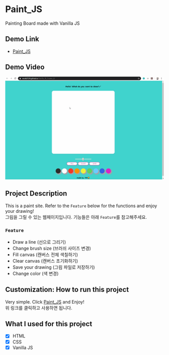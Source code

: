# Paint_JS

Painting Board made with Vanilla JS

## Demo Link

- [Paint_JS](https://wook2124.github.io/Paint_JS/)

## Demo Video

![](demo.gif)

## Project Description 

This is a paint site. Refer to the `Feature` below for the functions and enjoy your drawing!  
그림을 그릴 수 있는 웹페이지입니다. 기능들은 아래 `Feature`를 참고해주세요.

### `Feature`

- Draw a line (선으로 그리기)
- Change brush size (브러쉬 사이즈 변경)
- Fill canvas (캔버스 전체 색칠하기)
- Clear canvas (캔버스 초기화하기)
- Save your drawing (그림 파일로 저장하기)
- Change color (색 변경)

## Customization: How to run this project

Very simple. Click [Paint_JS](https://wook2124.github.io/Paint_JS/) and Enjoy!  
위 링크를 클릭하고 사용하면 됩니다.

## What I used for this project 

- [X] HTML
- [X] CSS
- [X] Vanilla JS
